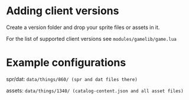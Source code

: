 # Adding client versions

Create a version folder and drop your sprite files or assets in it.

For the list of supported client versions see `modules/gamelib/game.lua`

# Example configurations

spr/dat:
`data/things/860/ (spr and dat files there)`

assets:
`data/things/1340/ (catalog-content.json and all asset files)`
